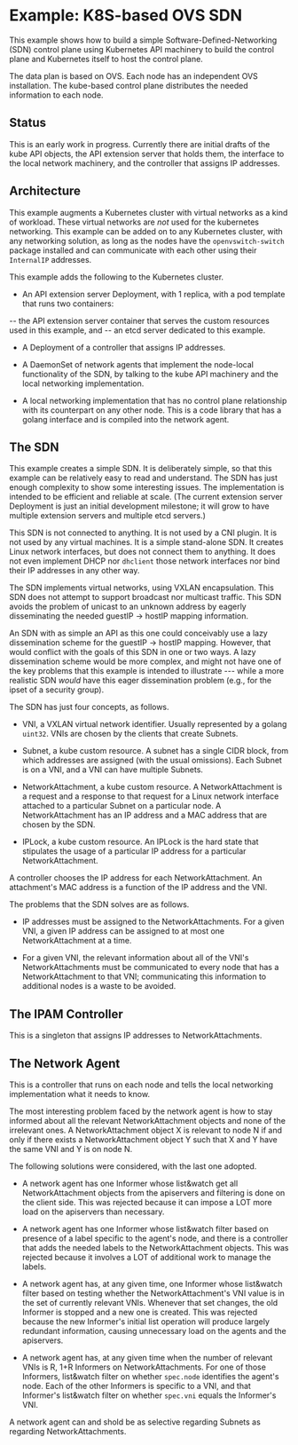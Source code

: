 # Example: K8S-based OVS SDN

This example shows how to build a simple Software-Defined-Networking
(SDN) control plane using Kubernetes API machinery to build the
control plane and Kubernetes itself to host the control plane.

The data plan is based on OVS.  Each node has an independent OVS
installation.  The kube-based control plane distributes the needed
information to each node.

## Status

This is an early work in progress.  Currently there are initial drafts
of the kube API objects, the API extension server that holds them, the
interface to the local network machinery, and the controller that
assigns IP addresses.

## Architecture

This example augments a Kubernetes cluster with virtual networks as a
kind of workload.  These virtual networks are _not_ used for the
kubernetes networking.  This example can be added on to any Kubernetes
cluster, with any networking solution, as long as the nodes have the
`openvswitch-switch` package installed and can communicate with each
other using their `InternalIP` addresses.

This example adds the following to the Kubernetes cluster.

- An API extension server Deployment, with 1 replica, with a pod
  template that runs two containers:

-- the API extension server container that serves the custom resources
   used in this example, and
-- an etcd server dedicated to this example.

- A Deployment of a controller that assigns IP addresses.

- A DaemonSet of network agents that implement the node-local
  functionality of the SDN, by talking to the kube API machinery and
  the local networking implementation.

- A local networking implementation that has no control plane
  relationship with its counterpart on any other node.  This is a code
  library that has a golang interface and is compiled into the network
  agent.

## The SDN

This example creates a simple SDN.  It is deliberately simple, so that
this example can be relatively easy to read and understand.  The SDN
has just enough complexity to show some interesting issues.  The
implementation is intended to be efficient and reliable at scale.
(The current extension server Deployment is just an initial
development milestone; it will grow to have multiple extension servers
and multiple etcd servers.)

This SDN is not connected to anything.  It is not used by a CNI
plugin.  It is not used by any virtual machines.  It is a simple
stand-alone SDN.  It creates Linux network interfaces, but does not
connect them to anything.  It does not even implement DHCP nor
`dhclient` those network interfaces nor bind their IP addresses in any
other way.

The SDN implements virtual networks, using VXLAN encapsulation.  This
SDN does not attempt to support broadcast nor multicast traffic.  This
SDN avoids the problem of unicast to an unknown address by eagerly
disseminating the needed guestIP -> hostIP mapping information.

An SDN with as simple an API as this one could conceivably use a lazy
dissemination scheme for the guestIP -> hostIP mapping.  However, that
would conflict with the goals of this SDN in one or two ways.  A lazy
dissemination scheme would be more complex, and might not have one of
the key problems that this example is intended to illustrate --- while
a more realistic SDN _would_ have this eager dissemination problem
(e.g., for the ipset of a security group).

The SDN has just four concepts, as follows.

- VNI, a VXLAN virtual network identifier.  Usually represented by a
  golang `uint32`.  VNIs are chosen by the clients that create
  Subnets.

- Subnet, a kube custom resource.  A subnet has a single CIDR block,
  from which addresses are assigned (with the usual omissions).  Each
  Subnet is on a VNI, and a VNI can have multiple Subnets.

- NetworkAttachment, a kube custom resource.  A NetworkAttachment is a
  request and a response to that request for a Linux network
  interface attached to a particular Subnet on a particular node.  A
  NetworkAttachment has an IP address and a MAC address that are
  chosen by the SDN.

- IPLock, a kube custom resource.  An IPLock is the hard state that
  stipulates the usage of a particular IP address for a particular
  NetworkAttachment.

A controller chooses the IP address for each NetworkAttachment.  An
attachment's MAC address is a function of the IP address and the VNI.

The problems that the SDN solves are as follows.

- IP addresses must be assigned to the NetworkAttachments.  For a
  given VNI, a given IP address can be assigned to at most one
  NetworkAttachment at a time.

- For a given VNI, the relevant information about all of the VNI's
  NetworkAttachments must be communicated to every node that has a
  NetworkAttachment to that VNI; communicating this information to
  additional nodes is a waste to be avoided.

## The IPAM Controller

This is a singleton that assigns IP addresses to NetworkAttachments.

## The Network Agent

This is a controller that runs on each node and tells the local
networking implementation what it needs to know.

The most interesting problem faced by the network agent is how to stay
informed about all the relevant NetworkAttachment objects and none of
the irrelevant ones.  A NetworkAttachment object X is relevant to node
N if and only if there exists a NetworkAttachment object Y such that
X and Y have the same VNI and Y is on node N.

The following solutions were considered, with the last one adopted.

- A network agent has one Informer whose list&watch get all
  NetworkAttachment objects from the apiservers and filtering is done
  on the client side.  This was rejected because it can impose a LOT
  more load on the apiservers than necessary.

- A network agent has one Informer whose list&watch filter based on
  presence of a label specific to the agent's node, and there is a
  controller that adds the needed labels to the NetworkAttachment
  objects.  This was rejected because it involves a LOT of additional
  work to manage the labels.

- A network agent has, at any given time, one Informer whose
  list&watch filter based on testing whether the NetworkAttachment's
  VNI value is in the set of currently relevant VNIs.  Whenever that
  set changes, the old Informer is stopped and a new one is created.
  This was rejected because the new Informer's initial list operation
  will produce largely redundant information, causing unnecessary load
  on the agents and the apiservers.

- A network agent has, at any given time when the number of relevant
  VNIs is R, 1+R Informers on NetworkAttachments.  For one of those
  Informers, list&watch filter on whether `spec.node` identifies the
  agent's node.  Each of the other Informers is specific to a VNI, and
  that Informer's list&watch filter on whether `spec.vni` equals the
  Informer's VNI.

A network agent can and shold be as selective regarding Subnets as
regarding NetworkAttachments.
